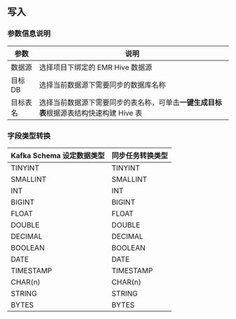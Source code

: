 ﻿## 写入
### 参数信息说明

| 参数 | 说明 | 
|---------|---------|
| 数据源	| 选择项目下绑定的 EMR Hive 数据源| 
|目标 DB	| 选择当前数据源下需要同步的数据库名称| 
| 目标表名	| 选择当前数据源下需要同步的表名称，可单击**一键生成目标表**根据源表结构快速构建 Hive 表| 


### 字段类型转换

| Kafka Schema 设定数据类型 | 同步任务转换类型 | 
|---------|---------|
| TINYINT	| TINYINT| 
| SMALLINT	| SMALLINT| 
| INT	| INT	| 
| BIGINT	| BIGINT| 	
| FLOAT| 	FLOAT	| 
| DOUBLE	| DOUBLE	| 
| DECIMAL	| DECIMAL| 	
| BOOLEAN	| BOOLEAN	| 
| DATE| 	DATE	| 
| TIMESTAMP| 	TIMESTAMP	| 
| CHAR(n)	| CHAR(n)	| 
| STRING| 	STRING| 	
| BYTES	| BYTES	| 